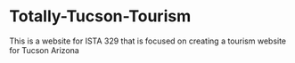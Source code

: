 # Totally-Tucson-Tourism
This is a website for ISTA 329 that is focused on creating a tourism website for Tucson Arizona
